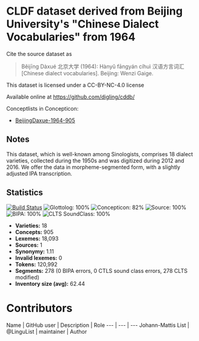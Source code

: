 # CLDF dataset derived from Beijing University's "Chinese Dialect Vocabularies" from 1964

Cite the source dataset as

> Běijīng Dàxué 北京大学 (1964): Hànyǔ fāngyán cíhuì 汉语方言词汇 [Chinese dialect vocabularies]. Beijing: Wenzi Gaige.

This dataset is licensed under a CC-BY-NC-4.0 license

Available online at https://github.com/digling/cddb/


Conceptlists in Concepticon:
- [BeijingDaxue-1964-905](https://concepticon.clld.org/contributions/BeijingDaxue-1964-905)
## Notes

This dataset, which is well-known among Sinologists, comprises 18 dialect varieties, collected during the 1950s and was digitized during 2012 and 2016. We offer the data in morpheme-segmented form, with a slightly adjusted IPA transcription.



## Statistics


[![Build Status](https://travis-ci.org/lexibank/beidasinitic.svg?branch=master)](https://travis-ci.org/lexibank/beidasinitic)
![Glottolog: 100%](https://img.shields.io/badge/Glottolog-100%25-brightgreen.svg "Glottolog: 100%")
![Concepticon: 82%](https://img.shields.io/badge/Concepticon-82%25-yellowgreen.svg "Concepticon: 82%")
![Source: 100%](https://img.shields.io/badge/Source-100%25-brightgreen.svg "Source: 100%")
![BIPA: 100%](https://img.shields.io/badge/BIPA-100%25-brightgreen.svg "BIPA: 100%")
![CLTS SoundClass: 100%](https://img.shields.io/badge/CLTS%20SoundClass-100%25-brightgreen.svg "CLTS SoundClass: 100%")

- **Varieties:** 18
- **Concepts:** 905
- **Lexemes:** 18,093
- **Sources:** 1
- **Synonymy:** 1.11
- **Invalid lexemes:** 0
- **Tokens:** 120,992
- **Segments:** 278 (0 BIPA errors, 0 CTLS sound class errors, 278 CLTS modified)
- **Inventory size (avg):** 62.44

# Contributors

Name | GitHub user | Description | Role
--- | --- | ---
Johann-Mattis List | @LinguList | maintainer | Author


